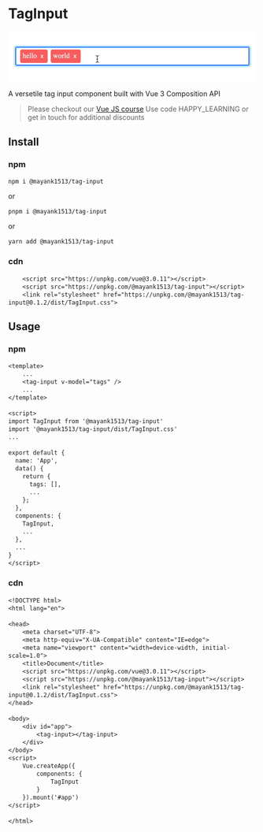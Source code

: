 # TagInput

![tag-input.gif](tag-input.gif)

A versetile tag input component built with Vue 3 Composition API

> Please checkout our [Vue JS course](https://www.udemy.com/course/vuejs-complete-course-plus-guide/?referralCode=93BDA4A1FE3F73C37CD2![image](https://user-images.githubusercontent.com/25501269/124417288-71335100-dd76-11eb-94d7-5138b38b9437.png)
)
> Use code HAPPY_LEARNING or get in touch for additional discounts 

## Install
### npm
```
npm i @mayank1513/tag-input
```
or
```
pnpm i @mayank1513/tag-input
```
or
```
yarn add @mayank1513/tag-input
```

### cdn
```
    <script src="https://unpkg.com/vue@3.0.11"></script>
    <script src="https://unpkg.com/@mayank1513/tag-input"></script>
    <link rel="stylesheet" href="https://unpkg.com/@mayank1513/tag-input@0.1.2/dist/TagInput.css">
```
## Usage
### npm
```
<template>
    ...
    <tag-input v-model="tags" />
    ...
</template>

<script>
import TagInput from '@mayank1513/tag-input'
import '@mayank1513/tag-input/dist/TagInput.css'
...

export default {
  name: 'App',
  data() {
    return {
      tags: [],
      ...
    };
  },
  components: {
    TagInput,
    ...
  },
  ...
}
</script>
```

### cdn
```
<!DOCTYPE html>
<html lang="en">

<head>
    <meta charset="UTF-8">
    <meta http-equiv="X-UA-Compatible" content="IE=edge">
    <meta name="viewport" content="width=device-width, initial-scale=1.0">
    <title>Document</title>
    <script src="https://unpkg.com/vue@3.0.11"></script>
    <script src="https://unpkg.com/@mayank1513/tag-input"></script>
    <link rel="stylesheet" href="https://unpkg.com/@mayank1513/tag-input@0.1.2/dist/TagInput.css">
</head>

<body>
    <div id="app">
        <tag-input></tag-input>
    </div>
</body>
<script>
    Vue.createApp({
        components: {
            TagInput
        }
    }).mount('#app')
</script>

</html>
```

